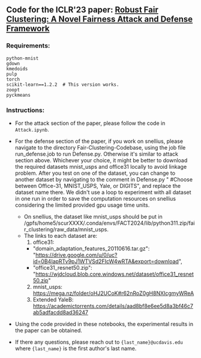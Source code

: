 ## Code for the ICLR'23 paper: [Robust Fair Clustering: A Novel Fairness Attack and Defense Framework](https://arxiv.org/pdf/2210.01953.pdf)

### Requirements:
```
python-mnist
gdown
kmedoids
pulp
torch
scikit-learn==1.2.2  # This version works.
zoopt
pyckmeans
```

### Instructions:
- For the attack section of the paper, please follow the code in `Attack.ipynb`.

- For the defense section of the paper, if you work on snellius, please navigate to the directory Fair-Clustering-Codebase, using the job file run_defense.job to run Defense.py. Otherwise it's similar to attack section above. Whichever your choice, it might be better to download the required datasets mnist_usps and office31 locally to avoid linkage problem. After you test on one of the dataset, you can change to another dataset by navigating to the comment in Defense.py " #Choose between Office-31, MNIST_USPS, Yale, or DIGITS", and replace the dataset name there. We didn't use a loop to experiment with all dataset in one run in order to save the computation resources on snellius considering the limited provided gpu usage time units.
  - On snellius, the dataset like mnist_usps should be put in /gpfs/home5/scurXXXX/.conda/envs/FACT2024/lib/python311.zip/fair_clustering/raw_data/mnist_usps.
  - The links to each dataset are:
    1. office31:
      - "domain_adaptation_features_20110616.tar.gz": "https://drive.google.com/u/0/uc?id=0B4IapRTv9pJ1WTVSd2FIcW4wRTA&export=download",
      - "office31_resnet50.zip": "https://wjdcloud.blob.core.windows.net/dataset/office31_resnet50.zip"
    2. mnist_usps:
         https://mega.nz/folder/oHJ2UCoK#r62nRoZ0gH8NXIcgmyWReA
    3. Extended YaleB:
         https://academictorrents.com/details/aad8bf8e6ee5d8a3bf46c7ab5adfacdd8ad36247

- Using the code provided in these notebooks, the experimental results in the paper can be obtained.
- If there any questions, please reach out to ```{last_name}@ucdavis.edu``` where ```{last_name}``` is the first author's last name.
